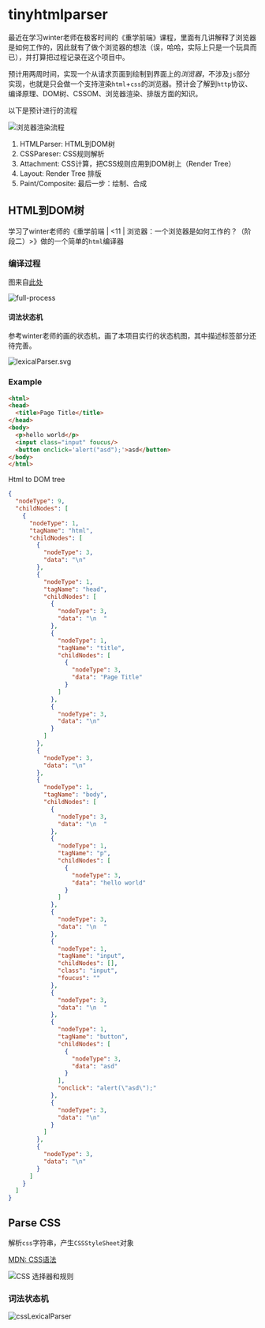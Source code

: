# tinyhtmlparser

最近在学习winter老师在极客时间的《重学前端》课程，里面有几讲解释了浏览器是如何工作的，因此就有了做个浏览器的想法（误，哈哈，实际上只是一个玩具而已），并打算把过程记录在这个项目中。

预计用两周时间，实现一个从请求页面到绘制到界面上的*浏览器*，不涉及`js`部分实现，也就是只会做一个支持渲染`html`+`css`的浏览器。预计会了解到`http`协议、编译原理、DOM树、CSSOM、浏览器渲染、排版方面的知识。

以下是预计进行的流程

![浏览器渲染流程](./media/162b2ab2ec70ac5b.png)

1. HTMLParser: HTML到DOM树
2. CSSPareser: CSS规则解析
3. Attachment: CSS计算，把CSS规则应用到DOM树上（Render Tree）
4. Layout: Render Tree 排版
5. Paint/Composite: 最后一步：绘制、合成

## HTML到DOM树

学习了winter老师的《重学前端 | <11 | 浏览器：一个浏览器是如何工作的？（阶段二）>》做的一个简单的`html`编译器

### 编译过程

图来自[此处](https://developers.google.com/web/fundamentals/performance/critical-rendering-path/constructing-the-object-model?hl=zh-cn)

![full-process](./media/full-process.png)

#### 词法状态机

参考winter老师的画的状态机，画了本项目实行的状态机图，其中描述标签部分还待完善。

![lexicalParser.svg](./media/htmlLexicalParser.svg)

### Example

```html
<html>
<head>
  <title>Page Title</title>
</head>
<body>
  <p>hello world</p>
  <input class="input" foucus/>
  <button onclick='alert("asd");'>asd</button>
</body>
</html>
```

Html to DOM tree

```json
{
  "nodeType": 9,
  "childNodes": [
    {
      "nodeType": 1,
      "tagName": "html",
      "childNodes": [
        {
          "nodeType": 3,
          "data": "\n"
        },
        {
          "nodeType": 1,
          "tagName": "head",
          "childNodes": [
            {
              "nodeType": 3,
              "data": "\n  "
            },
            {
              "nodeType": 1,
              "tagName": "title",
              "childNodes": [
                {
                  "nodeType": 3,
                  "data": "Page Title"
                }
              ]
            },
            {
              "nodeType": 3,
              "data": "\n"
            }
          ]
        },
        {
          "nodeType": 3,
          "data": "\n"
        },
        {
          "nodeType": 1,
          "tagName": "body",
          "childNodes": [
            {
              "nodeType": 3,
              "data": "\n  "
            },
            {
              "nodeType": 1,
              "tagName": "p",
              "childNodes": [
                {
                  "nodeType": 3,
                  "data": "hello world"
                }
              ]
            },
            {
              "nodeType": 3,
              "data": "\n  "
            },
            {
              "nodeType": 1,
              "tagName": "input",
              "childNodes": [],
              "class": "input",
              "foucus": ""
            },
            {
              "nodeType": 3,
              "data": "\n  "
            },
            {
              "nodeType": 1,
              "tagName": "button",
              "childNodes": [
                {
                  "nodeType": 3,
                  "data": "asd"
                }
              ],
              "onclick": "alert(\"asd\");"
            },
            {
              "nodeType": 3,
              "data": "\n"
            }
          ]
        },
        {
          "nodeType": 3,
          "data": "\n"
        }
      ]
    }
  ]
}
```

## Parse CSS

解析`css`字符串，产生`CSSStyleSheet`对象

[MDN: CSS语法](https://developer.mozilla.org/zh-CN/docs/Learn/CSS/Introduction_to_CSS/Syntax)

![CSS 选择器和规则](./media/css-syntax-ruleset.png)

### 词法状态机

![cssLexicalParser](./media/cssLexicalParser.svg)
